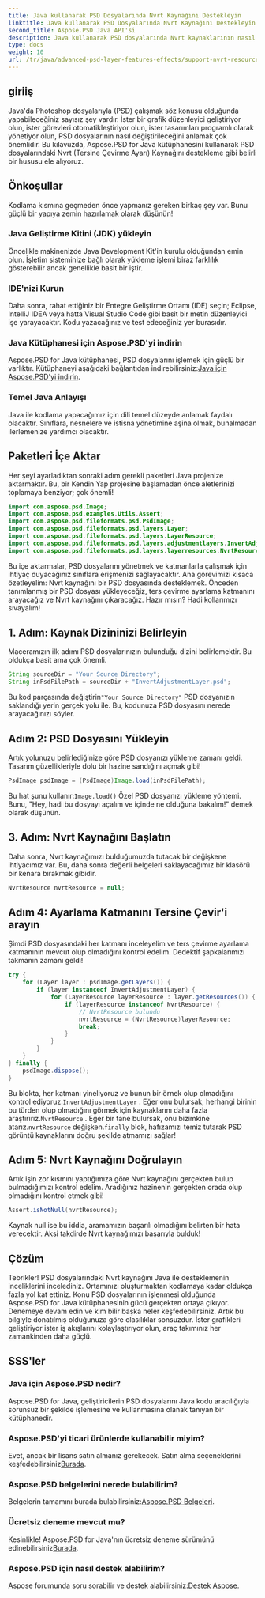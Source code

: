 ```yaml
---
title: Java kullanarak PSD Dosyalarında Nvrt Kaynağını Destekleyin
linktitle: Java kullanarak PSD Dosyalarında Nvrt Kaynağını Destekleyin
second_title: Aspose.PSD Java API'si
description: Java kullanarak PSD dosyalarında Nvrt kaynaklarının nasıl destekleneceğini keşfedin. Aspose.PSD ile dosyaları yüklemeyi ve değerli kaynakları zahmetsizce çıkarmayı öğrenin.
type: docs
weight: 10
url: /tr/java/advanced-psd-layer-features-effects/support-nvrt-resource-psd-files/
---
```

## giriiş
Java'da Photoshop dosyalarıyla (PSD) çalışmak söz konusu olduğunda yapabileceğiniz sayısız şey vardır. İster bir grafik düzenleyici geliştiriyor olun, ister görevleri otomatikleştiriyor olun, ister tasarımları programlı olarak yönetiyor olun, PSD dosyalarının nasıl değiştirileceğini anlamak çok önemlidir. Bu kılavuzda, Aspose.PSD for Java kütüphanesini kullanarak PSD dosyalarındaki Nvrt (Tersine Çevirme Ayarı) Kaynağını destekleme gibi belirli bir hususu ele alıyoruz.
## Önkoşullar
Kodlama kısmına geçmeden önce yapmanız gereken birkaç şey var. Bunu güçlü bir yapıya zemin hazırlamak olarak düşünün!
### Java Geliştirme Kitini (JDK) yükleyin
Öncelikle makinenizde Java Development Kit'in kurulu olduğundan emin olun. İşletim sisteminize bağlı olarak yükleme işlemi biraz farklılık gösterebilir ancak genellikle basit bir iştir. 
### IDE'nizi Kurun
Daha sonra, rahat ettiğiniz bir Entegre Geliştirme Ortamı (IDE) seçin; Eclipse, IntelliJ IDEA veya hatta Visual Studio Code gibi basit bir metin düzenleyici işe yarayacaktır. Kodu yazacağınız ve test edeceğiniz yer burasıdır.
### Java Kütüphanesi için Aspose.PSD'yi indirin
 Aspose.PSD for Java kütüphanesi, PSD dosyalarını işlemek için güçlü bir varlıktır. Kütüphaneyi aşağıdaki bağlantıdan indirebilirsiniz:[Java için Aspose.PSD'yi indirin](https://releases.aspose.com/psd/java/).
### Temel Java Anlayışı
Java ile kodlama yapacağımız için dili temel düzeyde anlamak faydalı olacaktır. Sınıflara, nesnelere ve istisna yönetimine aşina olmak, bunalmadan ilerlemenize yardımcı olacaktır.
## Paketleri İçe Aktar
Her şeyi ayarladıktan sonraki adım gerekli paketleri Java projenize aktarmaktır. Bu, bir Kendin Yap projesine başlamadan önce aletlerinizi toplamaya benziyor; çok önemli!
```java
import com.aspose.psd.Image;
import com.aspose.psd.examples.Utils.Assert;
import com.aspose.psd.fileformats.psd.PsdImage;
import com.aspose.psd.fileformats.psd.layers.Layer;
import com.aspose.psd.fileformats.psd.layers.LayerResource;
import com.aspose.psd.fileformats.psd.layers.adjustmentlayers.InvertAdjustmentLayer;
import com.aspose.psd.fileformats.psd.layers.layerresources.NvrtResource;
```
Bu içe aktarmalar, PSD dosyalarını yönetmek ve katmanlarla çalışmak için ihtiyaç duyacağınız sınıflara erişmenizi sağlayacaktır.
Ana görevimizi kısaca özetleyelim: Nvrt kaynağını bir PSD dosyasında desteklemek. Önceden tanımlanmış bir PSD dosyası yükleyeceğiz, ters çevirme ayarlama katmanını arayacağız ve Nvrt kaynağını çıkaracağız. Hazır mısın? Hadi kollarımızı sıvayalım!
## 1. Adım: Kaynak Dizininizi Belirleyin
Maceramızın ilk adımı PSD dosyalarınızın bulunduğu dizini belirlemektir. Bu oldukça basit ama çok önemli.
```java
String sourceDir = "Your Source Directory";
String inPsdFilePath = sourceDir + "InvertAdjustmentLayer.psd";
```
 Bu kod parçasında değiştirin`"Your Source Directory"` PSD dosyanızın saklandığı yerin gerçek yolu ile. Bu, kodunuza PSD dosyasını nerede arayacağınızı söyler.
## Adım 2: PSD Dosyasını Yükleyin
Artık yolunuzu belirlediğinize göre PSD dosyanızı yükleme zamanı geldi. Tasarım güzellikleriyle dolu bir hazine sandığını açmak gibi!
```java
PsdImage psdImage = (PsdImage)Image.load(inPsdFilePath);
```
Bu hat şunu kullanır:`Image.load()` Özel PSD dosyanızı yükleme yöntemi. Bunu, "Hey, hadi bu dosyayı açalım ve içinde ne olduğuna bakalım!" demek olarak düşünün.
## 3. Adım: Nvrt Kaynağını Başlatın
Daha sonra, Nvrt kaynağımızı bulduğumuzda tutacak bir değişkene ihtiyacımız var. Bu, daha sonra değerli belgeleri saklayacağımız bir klasörü bir kenara bırakmak gibidir.
```java
NvrtResource nvrtResource = null;
```
## Adım 4: Ayarlama Katmanını Tersine Çevir'i arayın
Şimdi PSD dosyasındaki her katmanı inceleyelim ve ters çevirme ayarlama katmanının mevcut olup olmadığını kontrol edelim. Dedektif şapkalarımızı takmanın zamanı geldi!
```java
try {
    for (Layer layer : psdImage.getLayers()) {
        if (layer instanceof InvertAdjustmentLayer) {
            for (LayerResource layerResource : layer.getResources()) {
                if (layerResource instanceof NvrtResource) {
                    // NvrtResource bulundu
                    nvrtResource = (NvrtResource)layerResource;
                    break;
                }
            }
        }
    }
} finally {
    psdImage.dispose();
}
```
 Bu blokta, her katmanı yineliyoruz ve bunun bir örnek olup olmadığını kontrol ediyoruz.`InvertAdjustmentLayer` . Eğer onu bulursak, herhangi birinin bu türden olup olmadığını görmek için kaynaklarını daha fazla araştırırız.`NvrtResource` . Eğer bir tane bulursak, onu bizimkine atarız.`nvrtResource` değişken.`finally` blok, hafızamızı temiz tutarak PSD görüntü kaynaklarını doğru şekilde atmamızı sağlar!
## Adım 5: Nvrt Kaynağını Doğrulayın
Artık işin zor kısmını yaptığımıza göre Nvrt kaynağını gerçekten bulup bulmadığımızı kontrol edelim. Aradığınız hazinenin gerçekten orada olup olmadığını kontrol etmek gibi!
```java
Assert.isNotNull(nvrtResource);
```
Kaynak null ise bu iddia, aramamızın başarılı olmadığını belirten bir hata verecektir. Aksi takdirde Nvrt kaynağımızı başarıyla bulduk!
## Çözüm
Tebrikler! PSD dosyalarındaki Nvrt kaynağını Java ile desteklemenin inceliklerini incelediniz. Ortamınızı oluşturmaktan kodlamaya kadar oldukça fazla yol kat ettiniz. Konu PSD dosyalarının işlenmesi olduğunda Aspose.PSD for Java kütüphanesinin gücü gerçekten ortaya çıkıyor. Denemeye devam edin ve kim bilir başka neler keşfedebilirsiniz.
Artık bu bilgiyle donatılmış olduğunuza göre olasılıklar sonsuzdur. İster grafikleri geliştiriyor ister iş akışlarını kolaylaştırıyor olun, araç takımınız her zamankinden daha güçlü.
## SSS'ler
### Java için Aspose.PSD nedir?
Aspose.PSD for Java, geliştiricilerin PSD dosyalarını Java kodu aracılığıyla sorunsuz bir şekilde işlemesine ve kullanmasına olanak tanıyan bir kütüphanedir.
### Aspose.PSD'yi ticari ürünlerde kullanabilir miyim?
 Evet, ancak bir lisans satın almanız gerekecek. Satın alma seçeneklerini keşfedebilirsiniz[Burada](https://purchase.aspose.com/buy).
### Aspose.PSD belgelerini nerede bulabilirim?
 Belgelerin tamamını burada bulabilirsiniz:[Aspose.PSD Belgeleri](https://reference.aspose.com/psd/java/).
### Ücretsiz deneme mevcut mu?
 Kesinlikle! Aspose.PSD for Java'nın ücretsiz deneme sürümünü edinebilirsiniz[Burada](https://releases.aspose.com/).
### Aspose.PSD için nasıl destek alabilirim?
 Aspose forumunda soru sorabilir ve destek alabilirsiniz:[Destek Aspose](https://forum.aspose.com/c/psd/34).